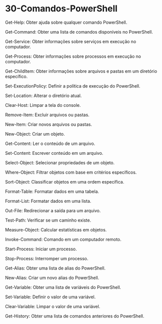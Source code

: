 # 30-Comandos-PowerShell

Get-Help: Obter ajuda sobre qualquer comando PowerShell.

Get-Command: Obter uma lista de comandos disponíveis no PowerShell.

Get-Service: Obter informações sobre serviços em execução no computador.

Get-Process: Obter informações sobre processos em execução no computador.

Get-ChildItem: Obter informações sobre arquivos e pastas em um diretório específico.

Set-ExecutionPolicy: Definir a política de execução do PowerShell.

Set-Location: Alterar o diretório atual.

Clear-Host: Limpar a tela do console.

Remove-Item: Excluir arquivos ou pastas.

New-Item: Criar novos arquivos ou pastas.

New-Object: Criar um objeto.

Get-Content: Ler o conteúdo de um arquivo.

Set-Content: Escrever conteúdo em um arquivo.

Select-Object: Selecionar propriedades de um objeto.

Where-Object: Filtrar objetos com base em critérios específicos.

Sort-Object: Classificar objetos em uma ordem específica.

Format-Table: Formatar dados em uma tabela.

Format-List: Formatar dados em uma lista.

Out-File: Redirecionar a saída para um arquivo.

Test-Path: Verificar se um caminho existe.

Measure-Object: Calcular estatísticas em objetos.

Invoke-Command: Comando em um computador remoto.

Start-Process: Iniciar um processo.

Stop-Process: Interromper um processo.

Get-Alias: Obter uma lista de alias do PowerShell.

New-Alias: Criar um novo alias do PowerShell.

Get-Variable: Obter uma lista de variáveis do PowerShell.

Set-Variable: Definir o valor de uma variável.

Clear-Variable: Limpar o valor de uma variável.

Get-History: Obter uma lista de comandos anteriores do PowerShell.
